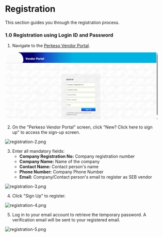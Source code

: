 # Registration

This section guides you through the registration process.

### 1.0 Registration using Login ID and Password

1. Navigate to the [Perkeso Vendor Portal](https://vendors.metqm.com/eCP_perkeso/).

![registration-1.png](images/registration-1.png)

2. On the "Perkeso Vendor Portal" screen, click "New? Click here to sign up" to access the sign-up screen.

![registration-2.png](images/registration-2.png)

3. Enter all mandatory fields:
   * **Company Registration No:** Company registration number
   * **Company Name:** Name of the company
   * **Contact Name:** Contact person's name
   * **Phone Number:** Company Phone Number
   * **Email:** Company/Contact person's email to register as SEB vendor

![registration-3.png](images/registration-3.png)

4. Click "Sign Up" to register.

![registration-4.png](images/registration-4.png)

5. Log in to your email account to retrieve the temporary password. A verification email will be sent to your registered email.

![registration-5.png](images/registration-5.png)
